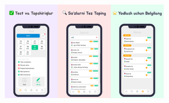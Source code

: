 ![image alt](https://github.com/Kabirxoja/Destination/blob/1895c6a19f8c52a8b36158c82997234208e97e4f/banner.png)
